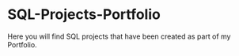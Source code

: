 # SQL-Projects-Portfolio
Here you will find SQL projects that have been created as part of my Portfolio.
